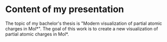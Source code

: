 # Content of my presentation

The topic of my bachelor's thesis is "Modern visualization of partial atomic charges in Mol*".
The goal of this work is to create a new visualization of partial atomic charges in Mol*.